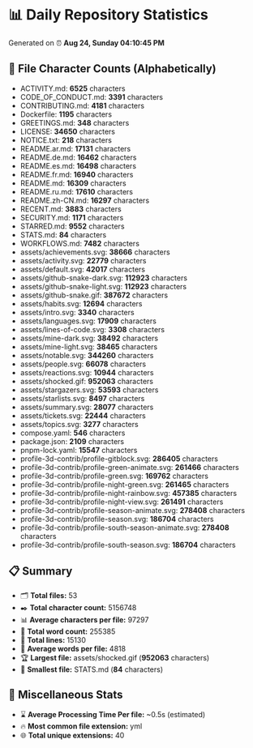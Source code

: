 # 📊 Daily Repository Statistics
Generated on ⏰ **Aug 24, Sunday 04:10:45 PM**

## 📂 File Character Counts (Alphabetically)
- ACTIVITY.md: **6525** characters
- CODE_OF_CONDUCT.md: **3391** characters
- CONTRIBUTING.md: **4181** characters
- Dockerfile: **1195** characters
- GREETINGS.md: **348** characters
- LICENSE: **34650** characters
- NOTICE.txt: **218** characters
- README.ar.md: **17131** characters
- README.de.md: **16462** characters
- README.es.md: **16498** characters
- README.fr.md: **16940** characters
- README.md: **16309** characters
- README.ru.md: **17610** characters
- README.zh-CN.md: **16297** characters
- RECENT.md: **3883** characters
- SECURITY.md: **1171** characters
- STARRED.md: **9552** characters
- STATS.md: **84** characters
- WORKFLOWS.md: **7482** characters
- assets/achievements.svg: **38666** characters
- assets/activity.svg: **22779** characters
- assets/default.svg: **42017** characters
- assets/github-snake-dark.svg: **112923** characters
- assets/github-snake-light.svg: **112923** characters
- assets/github-snake.gif: **387672** characters
- assets/habits.svg: **12694** characters
- assets/intro.svg: **3340** characters
- assets/languages.svg: **17909** characters
- assets/lines-of-code.svg: **3308** characters
- assets/mine-dark.svg: **38492** characters
- assets/mine-light.svg: **38465** characters
- assets/notable.svg: **344260** characters
- assets/people.svg: **66078** characters
- assets/reactions.svg: **10944** characters
- assets/shocked.gif: **952063** characters
- assets/stargazers.svg: **53593** characters
- assets/starlists.svg: **8497** characters
- assets/summary.svg: **28077** characters
- assets/tickets.svg: **22444** characters
- assets/topics.svg: **3277** characters
- compose.yaml: **546** characters
- package.json: **2109** characters
- pnpm-lock.yaml: **15547** characters
- profile-3d-contrib/profile-gitblock.svg: **286405** characters
- profile-3d-contrib/profile-green-animate.svg: **261466** characters
- profile-3d-contrib/profile-green.svg: **169762** characters
- profile-3d-contrib/profile-night-green.svg: **261465** characters
- profile-3d-contrib/profile-night-rainbow.svg: **457385** characters
- profile-3d-contrib/profile-night-view.svg: **261491** characters
- profile-3d-contrib/profile-season-animate.svg: **278408** characters
- profile-3d-contrib/profile-season.svg: **186704** characters
- profile-3d-contrib/profile-south-season-animate.svg: **278408** characters
- profile-3d-contrib/profile-south-season.svg: **186704** characters

## 📋 Summary
- 🗂️ **Total files:** 53
- ✒️ **Total character count:** 5156748
- 📊 **Average characters per file:** 97297
- 📝 **Total word count:** 255385
- 🧾 **Total lines:** 15130
- 📐 **Average words per file:** 4818
- 🏆 **Largest file:** assets/shocked.gif (**952063** characters)
- 🥉 **Smallest file:** STATS.md (**84** characters)

## 🌟 Miscellaneous Stats
- ⌛ **Average Processing Time Per file:** ~0.5s (estimated)
- 🔥 **Most common file extension:** yml
- 🌐 **Total unique extensions:** 40

